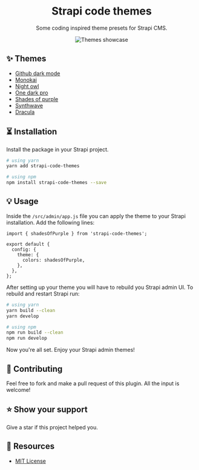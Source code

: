 <div align="center">
<h1>Strapi code themes</h1>
<p style="margin-top: 0;">Some coding inspired theme presets for Strapi CMS.</p>
<img src="https://raw.githubusercontent.com/boazpoolman/strapi-code-themes/master/.github/showcase.gif" alt="Themes showcase" />
</div>

## ✨ Themes

- <a href="https://raw.githubusercontent.com/boazpoolman/strapi-code-themes/master/.github/screenshots/githubDarkMode.png" target="_blank">Github dark mode</a>
- <a href="https://raw.githubusercontent.com/boazpoolman/strapi-code-themes/master/.github/screenshots/monokai.png" target="_blank">Monokai</a>
- <a href="https://raw.githubusercontent.com/boazpoolman/strapi-code-themes/master/.github/screenshots/nightOwl.png" target="_blank">Night owl</a>
- <a href="https://raw.githubusercontent.com/boazpoolman/strapi-code-themes/master/.github/screenshots/oneDarkPro.png" target="_blank">One dark pro</a>
- <a href="https://raw.githubusercontent.com/boazpoolman/strapi-code-themes/master/.github/screenshots/shadesOfPurple.png" target="_blank">Shades of purple</a>
- <a href="https://raw.githubusercontent.com/boazpoolman/strapi-code-themes/master/.github/screenshots/synthwave.png" target="_blank">Synthwave</a>
- <a href="https://raw.githubusercontent.com/boazpoolman/strapi-code-themes/master/.github/screenshots/dracula.png" target="_blank">Dracula</a>

## ⏳ Installation

Install the package in your Strapi project.

```bash
# using yarn
yarn add strapi-code-themes

# using npm
npm install strapi-code-themes --save
```

## 💡 Usage

Inside the `/src/admin/app.js` file you can apply the theme to your Strapi installation. Add the following lines:

```
import { shadesOfPurple } from 'strapi-code-themes';

export default {
  config: {
    theme: {
      colors: shadesOfPurple,
    },
  },
};
```

After setting up your theme you will have to rebuild you Strapi admin UI. To rebuild and restart Strapi run:

```bash
# using yarn
yarn build --clean
yarn develop

# using npm
npm run build --clean
npm run develop
```

Now you're all set. Enjoy your Strapi admin themes!

## 🤝 Contributing

Feel free to fork and make a pull request of this plugin. All the input is welcome!

## ⭐️ Show your support

Give a star if this project helped you.

## 📝 Resources

- [MIT License](LICENSE.md)

